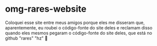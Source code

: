 # omg-rares-website
Coloquei esse site entre meus amigos porque eles me disseram que, aparentemente, eu roubei o código-fonte do site deles e reclamam disso quando eles mesmos pegaram o código-fonte do site deles, que está no github "rares" "hz" 🤡
